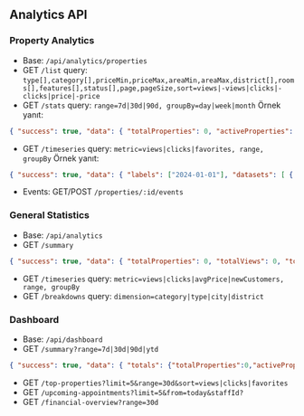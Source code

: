## Analytics API

### Property Analytics
- Base: `/api/analytics/properties`
- GET `/list` query: `type[],category[],priceMin,priceMax,areaMin,areaMax,district[],rooms[],features[],status[],page,pageSize,sort=views|-views|clicks|-clicks|price|-price`
- GET `/stats` query: `range=7d|30d|90d, groupBy=day|week|month`
Örnek yanıt:
```json
{ "success": true, "data": { "totalProperties": 0, "activeProperties": 0, "soldProperties": 0, "rentedProperties": 0, "totals": {"views":0,"clicks":0}, "avgPrice":0, "distributions": { "type": {"Satılık":0,"Kiralık":0}, "category": {"Daire":0} } } }
```
- GET `/timeseries` query: `metric=views|clicks|favorites, range, groupBy`
Örnek yanıt:
```json
{ "success": true, "data": { "labels": ["2024-01-01"], "datasets": [ { "label": "views", "data": [0] } ] } }
```
- Events: GET/POST `/properties/:id/events`

### General Statistics
- Base: `/api/analytics`
- GET `/summary`
```json
{ "success": true, "data": { "totalProperties": 0, "totalViews": 0, "totalClicks": 0, "avgPrice": 0, "byCategory": [{ "category": "Daire", "count": 0 }] } }
```
- GET `/timeseries` query: `metric=views|clicks|avgPrice|newCustomers, range, groupBy`
- GET `/breakdowns` query: `dimension=category|type|city|district`

### Dashboard
- Base: `/api/dashboard`
- GET `/summary?range=7d|30d|90d|ytd`
```json
{ "success": true, "data": { "totals": {"totalProperties":0,"activeProperties":0,"totalCustomers":0}, "appointments": {"today":0,"thisWeek":0,"thisMonth":0}, "finance": {"income":0,"expense":0,"net":0}, "engagement": {"whatsappActiveChats":0, "topProperty": {"id":"uuid","title":"","views":0,"clicks":0} }, "range":"30d","generatedAt":"2024-01-01T10:00:00Z" } }
```
- GET `/top-properties?limit=5&range=30d&sort=views|clicks|favorites`
- GET `/upcoming-appointments?limit=5&from=today&staffId?`
- GET `/financial-overview?range=30d`

